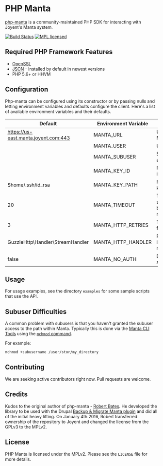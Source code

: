 # PHP Manta

[php-manta](http://joyent.github.com/php-manta) is a community-maintained PHP SDK for interacting with Joyent's 
Manta system.

[![Build Status](https://travis-ci.org/joyent/php-manta.svg?branch=travis)](https://travis-ci.org/joyent/php-manta) [![MPL licensed](https://img.shields.io/badge/license-MPL_2.0-blue.svg)](https://github.com/joyent/php-manta/blob/master/LICENSE)

## Required PHP Framework Features
 * [OpenSSL](http://php.net/manual/en/openssl.installation.php)
 * [JSON](http://php.net/manual/en/json.installation.php) - Installed by default in newest versions
 * PHP 5.6+ or HHVM

## Configuration

Php-manta can be configured using its constructor or by passing nulls and letting 
environment variables and defaults configure the client. Here's a list of available
environment variables and their defaults.

| Default                              | Environment Variable      | Description                                 |
|--------------------------------------|---------------------------|---------------------------------------------|
| https://us-east.manta.joyent.com:443 | MANTA_URL                 | URL to access Manta                         |
|                                      | MANTA_USER                | User account                                |
|                                      | MANTA_SUBUSER             | Subuser account                             |
|                                      | MANTA_KEY_ID              | RSA fingerprint id                          |
| $home/.ssh/id_rsa                    | MANTA_KEY_PATH            | Path to RSA key                             |
| 20                                   | MANTA_TIMEOUT             | Timeout in seconds before failing a request | 
| 3                                    | MANTA_HTTP_RETRIES        | Times to retry failed requests              |
| GuzzleHttp\Handler\StreamHandler     | MANTA_HTTP_HANDLER        | PHP HTTP implementation name                | 
| false                                | MANTA_NO_AUTH             | Disables authentication                     |

## Usage

For usage examples, see the directory `examples` for some sample scripts that
use the API.

## Subuser Difficulties

A common problem with subusers is that you haven't granted the subuser access to the
path within Manta. Typically this is done via the [Manta CLI Tools](https://apidocs.joyent.com/manta/commands-reference.html)
using the [`mchmod` command](https://github.com/joyent/node-manta/blob/master/docs/man/mchmod.md).

For example:

```bash
mchmod +subusername /user/stor/my_directory
```

## Contributing
We are seeking active contributors right now. Pull requests are welcome.

## Credits
Kudos to the original author of php-manta - [Robert Bates](https://twitter.com/arpieb). He developed the library 
to be used with the Drupal [Backup & Migrate Manta plugin](https://www.drupal.org/project/backup_migrate_manta) 
and did all of the initial heavy lifting. On January 4th 2016, Robert transferred ownership of the repository to
Joyent and changed the license from the GPLv3 to the MPLv2.

## License
PHP Manta is licensed under the MPLv2. Please see the `LICENSE` file for more details.
